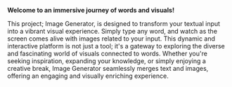 **Welcome to an immersive journey of words and visuals!**

This project; Image Generator, is designed to transform your textual input into a vibrant visual experience.
Simply type any word, and watch as the screen comes alive with images related to your input.
This dynamic and interactive platform is not just a tool; it's a gateway to exploring the diverse and fascinating world of visuals connected to words. 
Whether you're seeking inspiration, expanding your knowledge, or simply enjoying a creative break, Image Generator seamlessly merges text and images, offering an engaging and visually enriching experience.
